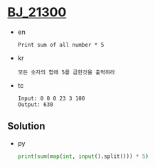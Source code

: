 # [BJ_21300](https://acmicpc.net/problem/21300)

* en

  ```en
  Print sum of all number * 5
  ```

* kr

  ```kr
  모든 숫자의 합에 5를 곱한것을 출력하라
  ```

* tc

  ```tc
  Input: 0 0 0 23 3 100
  Output: 630
  ```

## Solution

* py

  ```py
  print(sum(map(int, input().split())) * 5)
  ```
